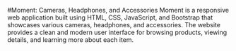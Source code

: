 #Moment: Cameras, Headphones, and Accessories
Moment is a responsive web application built using HTML, CSS, JavaScript, and Bootstrap that showcases various cameras, headphones, and accessories. The website provides a clean and modern user interface for browsing products, viewing details, and learning more about each item.  
